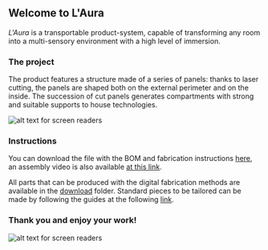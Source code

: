 ## Welcome to L'Aura

_L'Aura_ is a transportable product-system, capable of transforming any room into a multi-sensory environment with a high level of immersion.

### The project

The product features a structure made of a series of panels: thanks to laser cutting, the panels are shaped both on the external perimeter and on the inside. The succession of cut panels generates compartments with strong and suitable supports to house technologies.

![alt text for screen readers](https://raw.githubusercontent.com/abiliaorg/l-aura/97e310e6ffc22241a1fbdd923b819dcc7b7cdb0e/Images/render%20l-aura.png)

### Instructions
You can download the file with the BOM and fabrication instructions [here](https://github.com/abiliaorg/l-aura/raw/gh-pages/Instructions/l-aura%20instructions.pdf), an assembly video is also available [at this link](https://github.com/abiliaorg/l-aura/raw/gh-pages/Instructions/l-aura%20video%20assembly.mp4).

All parts that can be produced with the digital fabrication methods are available in the [download](https://github.com/abiliaorg/l-aura/tree/97e310e6ffc22241a1fbdd923b819dcc7b7cdb0e/Downloads) folder.
Standard pieces to be tailored can be made by following the guides at the following [link](https://github.com/abiliaorg/l-aura/tree/gh-pages/Customization).

### Thank you and enjoy your work!

![alt text for screen readers](https://github.com/abiliaorg/l-aura/raw/gh-pages/Images/l-aura%20back.png)
